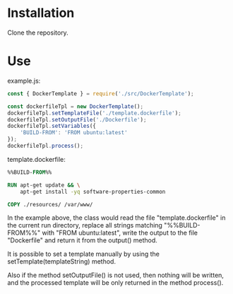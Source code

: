 # Installation
Clone the repository.

# Use
example.js:
```javascript
const { DockerTemplate } = require('./src/DockerTemplate');

const dockerfileTpl = new DockerTemplate();
dockerfileTpl.setTemplateFile('./template.dockerfile');
dockerfileTpl.setOutputFile('./Dockerfile');
dockerfileTpl.setVariables({
    'BUILD-FROM': 'FROM ubuntu:latest'
});
dockerfileTpl.process();
```

template.dockerfile:
```dockerfile
%%BUILD-FROM%%

RUN apt-get update && \
    apt-get install -yq software-properties-common

COPY ./resources/ /var/www/
```

In the example above, the class would read the file "template.dockerfile" in the current run directory, replace all strings matching "%%BUILD-FROM%%" with "FROM ubuntu:latest", write the output to the file "Dockerfile" and return it from the output() method.

It is possible to set a template manually by using the setTemplate(templateString) method.

Also if the method setOutputFile() is not used, then nothing will be written, and the processed template will be only returned in the method process().
